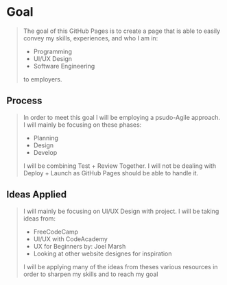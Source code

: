 # Goal
> The goal of this GitHub Pages is to create a page that is able to easily convey my skills, experiences, and who I am in:
> - Programming
> - UI/UX Design
> - Software Engineering
>   
> to employers.

## Process
> In order to meet this goal I will be employing a psudo-Agile approach. I will mainly be focusing on these phases:
> - Planning
> - Design
> - Develop
>   
> I will be combining Test + Review Together. I will not be dealing with Deploy + Launch as GitHub Pages should be able to handle it.


## Ideas Applied
> I will mainly be focusing on UI/UX Design with project. I will be taking ideas from:
> - FreeCodeCamp
> - UI/UX with CodeAcademy
> - UX for Beginners by: Joel Marsh
> - Looking at other website designes for inspiration 
>
> I will be applying many of the ideas from theses various resources in order to sharpen my skills and to reach my goal
